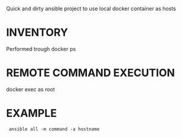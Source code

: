 
Quick and dirty ansible project to use local docker container as hosts

# INVENTORY
Performed trough docker ps

# REMOTE COMMAND EXECUTION
docker exec as root

# EXAMPLE
````
 ansible all -m command -a hostname
````

